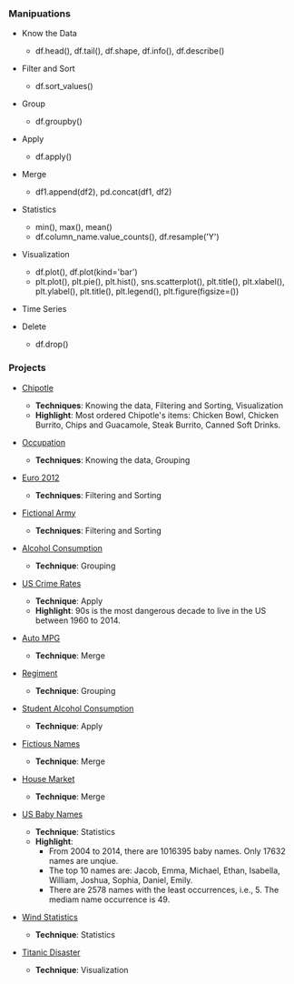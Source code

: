 ### Manipuations
- Know the Data
  * df.head(), df.tail(), df.shape, df.info(), df.describe()

- Filter and Sort
  * df.sort_values()

- Group
  * df.groupby()

- Apply
  * df.apply()

- Merge
  * df1.append(df2), pd.concat(df1, df2)

- Statistics
  * min(), max(), mean()
  * df.column_name.value_counts(), df.resample('Y')

- Visualization
  * df.plot(), df.plot(kind='bar')
  * plt.plot(), plt.pie(), plt.hist(), sns.scatterplot(), plt.title(), plt.xlabel(), plt.ylabel(), plt.title(), plt.legend(), plt.figure(figsize=())

- Time Series

- Delete
  * df.drop()

### Projects
- [Chipotle](https://github.com/lijing0913/Real-World-Data-Manipulation-in-Pandas/blob/main/Chipotle.ipynb)
  * **Techniques**: Knowing the data, Filtering and Sorting, Visualization
  * **Highlight**: Most ordered Chipotle's items: Chicken Bowl, Chicken Burrito, Chips and Guacamole, Steak Burrito, Canned Soft Drinks.

- [Occupation](https://github.com/lijing0913/Real-World-Data-Manipulation-in-Pandas/blob/main/Occupation.ipynb)
  * **Techniques**: Knowing the data, Grouping

- [Euro 2012](https://github.com/lijing0913/Real-World-Data-Manipulation-in-Pandas/blob/main/Euro2012.ipynb)
  * **Techniques**: Filtering and Sorting

- [Fictional Army](https://github.com/lijing0913/Real-World-Data-Manipulation-in-Pandas/blob/main/Fictional%20Army.ipynb)
  * **Techniques**: Filtering and Sorting

- [Alcohol Consumption](https://github.com/lijing0913/Real-World-Data-Manipulation-in-Pandas/blob/main/Alcohol%20Consumption.ipynb)
  * **Technique**: Grouping

- [US Crime Rates](https://github.com/lijing0913/Real-World-Data-Manipulation-in-Pandas/blob/main/US%20Crime%20Rates.ipynb)
  * **Technique**: Apply
  * **Highlight**: 90s is the most dangerous decade to live in the US between 1960 to 2014.

- [Auto MPG](https://github.com/lijing0913/Real-World-Data-Manipulation-in-Pandas/blob/main/Auto%20MPG.ipynb)
  * **Technique**: Merge

- [Regiment](https://github.com/lijing0913/Real-World-Data-Manipulation-in-Pandas/blob/main/Regiment.ipynb)
  * **Technique**: Grouping

- [Student Alcohol Consumption](https://github.com/lijing0913/Real-World-Data-Manipulation-in-Pandas/blob/main/Student%20Alcohol%20Consumption.ipynb)
  * **Technique**: Apply

- [Fictious Names](https://github.com/lijing0913/Real-World-Data-Manipulation-in-Pandas/blob/main/Fictitous%20Names.ipynb)
  * **Technique**: Merge

- [House Market](https://github.com/lijing0913/Real-World-Data-Manipulation-in-Pandas/blob/main/House%20Market.ipynb)
  * **Technique**: Merge
  
- [US Baby Names](https://github.com/lijing0913/Real-World-Data-Manipulation-in-Pandas/blob/main/US%20Baby%20Names.ipynb)
  * **Technique**: Statistics
  * **Highlight**: 
    * From 2004 to 2014, there are 1016395 baby names. Only 17632 names are unqiue. 
    * The top 10 names are: Jacob, Emma, Michael, Ethan, Isabella, William, Joshua, Sophia, Daniel, Emily. 
    * There are 2578 names with the least occurrences, i.e., 5. The mediam name occurrence is 49.

- [Wind Statistics](https://github.com/lijing0913/Real-World-Data-Manipulation-in-Pandas/blob/main/Wind%20Statistics.ipynb)
  * **Technique**: Statistics

- [Titanic Disaster](https://github.com/lijing0913/Real-World-Data-Manipulation-in-Pandas/blob/main/Titanic%20Disaster.ipynb)
  * **Technique**: Visualization

